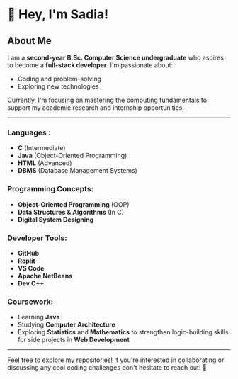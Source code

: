 # 👋 Hey, I'm Sadia!

## About Me
I am a **second-year B.Sc. Computer Science undergraduate** who aspires to become a **full-stack developer**. I'm passionate about:

- Coding and problem-solving
- Exploring new technologies

Currently, I'm focusing on mastering the computing fundamentals to support my academic research and internship opportunities.

---

### Languages :
- **C** (Intermediate)
- **Java** (Object-Oriented Programming)
- **HTML** (Advanced)
- **DBMS** (Database Management Systems)

### Programming Concepts:
- **Object-Oriented Programming** (OOP)
- **Data Structures & Algorithms** (In C)
- **Digital System Designing**

### Developer Tools:
- **GitHub**
- **Replit**
- **VS Code**
- **Apache NetBeans**
- **Dev C++**

### Coursework:
- Learning **Java**
- Studying **Computer Architecture**
- Exploring **Statistics** and **Mathematics** to strengthen logic-building skills for side projects in **Web Development**

---

Feel free to explore my repositories! 
If you're interested in collaborating or discussing any cool coding challenges don't hesitate to reach out! 🚀
